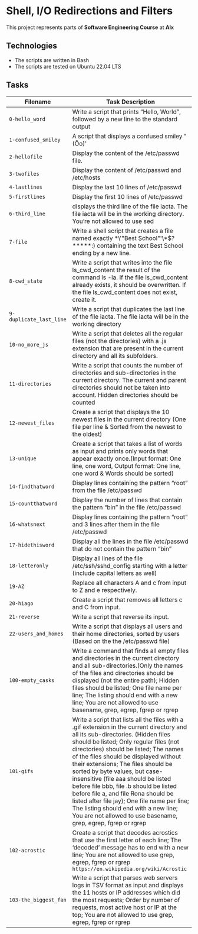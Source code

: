 # Shell, I/O Redirections and Filters

This project represents parts of **Software Engineering Course** at **Alx**

## Technologies 
* The scripts are written in Bash
* The scripts are tested on Ubuntu 22.04 LTS

## Tasks
|Filename | Task Description|
|---------|-----------------|
|`0-hello_word` | Write a script that prints “Hello, World”, followed by a new line to the standard output |
|`1-confused_smiley`|A script that displays a confused smiley "(Ôo)'|
|`2-hellofile`|Display the content of the /etc/passwd file.|
|`3-twofiles`|Display the content of /etc/passwd and /etc/hosts|
|`4-lastlines`|Display the last 10 lines of /etc/passwd|
|`5-firstlines`|Display the first 10 lines of /etc/passwd|
|`6-third_line`|displays the third line of the file iacta. The file iacta will be in the working directory. You’re not allowed to use sed|
|`7-file`|Write a shell script that creates a file named exactly \*\\'"Best School"\'\\*$\?\*\*\*\*\*:) containing the text Best School ending by a new line.|
|`8-cwd_state`|Write a script that writes into the file ls_cwd_content the result of the command ls -la. If the file ls_cwd_content already exists, it should be overwritten. If the file ls_cwd_content does not exist, create it.|
|`9-duplicate_last_line`|Write a script that duplicates the last line of the file iacta. The file iacta will be in the working directory|
|`10-no_more_js`|Write a script that deletes all the regular files (not the directories) with a .js extension that are present in the current directory and all its subfolders.|
|`11-directories`|Write a script that counts the number of directories and sub-directories in the current directory. The current and parent directories should not be taken into account. Hidden directories should be counted|
|`12-newest_files`|Create a script that displays the 10 newest files in the current directory (One file per line & Sorted from the newest to the oldest)|
|`13-unique`|Create a script that takes a list of words as input and prints only words that appear exactly once.(Input format: One line, one word, Output format: One line, one word & Words should be sorted)|
|`14-findthatword`|Display lines containing the pattern “root” from the file /etc/passwd|
|`15-countthatword`|Display the number of lines that contain the pattern “bin” in the file /etc/passwd|
|`16-whatsnext`|Display lines containing the pattern “root” and 3 lines after them in the file /etc/passwd|
|`17-hidethisword`|Display all the lines in the file /etc/passwd that do not contain the pattern “bin”|
|`18-letteronly`|Display all lines of the file /etc/ssh/sshd_config starting with a letter (include capital letters as well)|
|`19-AZ`|Replace all characters A and c from input to Z and e respectively.|
|`20-hiago`|Create a script that removes all letters c and C from input.|
|`21-reverse`|Write a script that reverse its input.|
|`22-users_and_homes`|Write a script that displays all users and their home directories, sorted by users (Based on the the /etc/passwd file)|
|`100-empty_casks`|Write a command that finds all empty files and directories in the current directory and all sub-directories.(Only the names of the files and directories should be displayed (not the entire path); Hidden files should be listed; One file name per line; The listing should end with a new line; You are not allowed to use basename, grep, egrep, fgrep or rgrep|
|`101-gifs`|Write a script that lists all the files with a .gif extension in the current directory and all its sub-directories. (Hidden files should be listed; Only regular files (not directories) should be listed; The names of the files should be displayed without their extensions; The files should be sorted by byte values, but case-insensitive (file aaa should be listed before file bbb, file .b should be listed before file a, and file Rona should be listed after file jay); One file name per line; The listing should end with a new line; You are not allowed to use basename, grep, egrep, fgrep or rgrep|
|`102-acrostic`|Create a script that decodes acrostics that use the first letter of each line; The ‘decoded’ message has to end with a new line; You are not allowed to use grep, egrep, fgrep or rgrep `https://en.wikipedia.org/wiki/Acrostic`|
|`103-the_biggest_fan`|Write a script that parses web servers logs in TSV format as input and displays the 11 hosts or IP addresses which did the most requests; Order by number of requests, most active host or IP at the top; You are not allowed to use grep, egrep, fgrep or rgrep|
